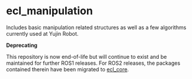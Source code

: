 ecl_manipulation
================

Includes basic manipulation related structures as well as a few algorithms currently used at Yujin Robot.

**Deprecating**

This repository is now end-of-life but will continue to exist and be maintained for further ROS1 releases. For ROS2 releases, the packages contained therein have been migrated to [ecl_core](https://github.com/stonier/ecl_core).
